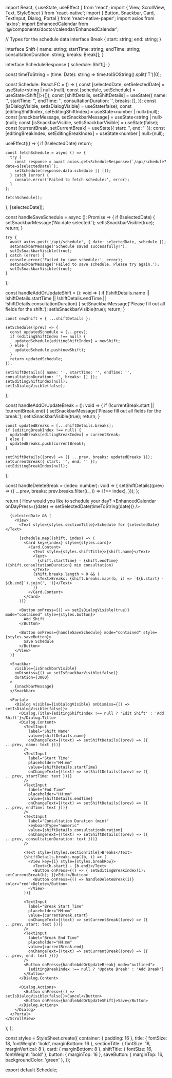 import React, { useState, useEffect } from 'react';
import { View, ScrollView, Text, StyleSheet } from 'react-native';
import { Button, Snackbar, Card, TextInput, Dialog, Portal } from 'react-native-paper';
import axios from 'axios';
import EnhancedCalendar from '@/components/doctor/calendar/EnhancedCalendar';

// Types for the schedule data
interface Break {
  start: string;
  end: string;
}

interface Shift {
  name: string;
  startTime: string;
  endTime: string;
  consultationDuration: string;
  breaks: Break[];
}

interface ScheduleResponse {
  schedule: Shift[];
}

const timeToString = (time: Date): string => time.toISOString().split('T')[0];

const Schedule: React.FC = () => {
  const [selectedDate, setSelectedDate] = useState<string | null>(null);
  const [schedule, setSchedule] = useState<Shift[]>([]);
  const [shiftDetails, setShiftDetails] = useState<Shift>({
    name: '',
    startTime: '',
    endTime: '',
    consultationDuration: '',
    breaks: [],
  });
  const [isDialogVisible, setIsDialogVisible] = useState<boolean>(false);
  const [editingShiftIndex, setEditingShiftIndex] = useState<number | null>(null);
  const [snackbarMessage, setSnackbarMessage] = useState<string | null>(null);
  const [isSnackbarVisible, setIsSnackbarVisible] = useState<boolean>(false);
  const [currentBreak, setCurrentBreak] = useState<Break>({ start: '', end: '' });
  const [editingBreakIndex, setEditingBreakIndex] = useState<number | null>(null);

  useEffect(() => {
    if (!selectedDate) return;

    const fetchSchedule = async () => {
      try {
        const response = await axios.get<ScheduleResponse>(`/api/schedule?date=${selectedDate}`);
        setSchedule(response.data.schedule || []);
      } catch (error) {
        console.error('Failed to fetch schedule:', error);
      }
    };

    fetchSchedule();
  }, [selectedDate]);

  const handleSaveSchedule = async (): Promise<void> => {
    if (!selectedDate) {
      setSnackbarMessage('No date selected.');
      setIsSnackbarVisible(true);
      return;
    }

    try {
      await axios.post('/api/schedule', { date: selectedDate, schedule });
      setSnackbarMessage('Schedule saved successfully!');
      setIsSnackbarVisible(true);
    } catch (error) {
      console.error('Failed to save schedule:', error);
      setSnackbarMessage('Failed to save schedule. Please try again.');
      setIsSnackbarVisible(true);
    }
  };

  const handleAddOrUpdateShift = (): void => {
    if (!shiftDetails.name || !shiftDetails.startTime || !shiftDetails.endTime || !shiftDetails.consultationDuration) {
      setSnackbarMessage('Please fill out all fields for the shift.');
      setIsSnackbarVisible(true);
      return;
    }

    const newShift = { ...shiftDetails };

    setSchedule((prev) => {
      const updatedSchedule = [...prev];
      if (editingShiftIndex !== null) {
        updatedSchedule[editingShiftIndex] = newShift;
      } else {
        updatedSchedule.push(newShift);
      }
      return updatedSchedule;
    });

    setShiftDetails({ name: '', startTime: '', endTime: '', consultationDuration: '', breaks: [] });
    setEditingShiftIndex(null);
    setIsDialogVisible(false);
  };

  const handleAddOrUpdateBreak = (): void => {
    if (!currentBreak.start || !currentBreak.end) {
      setSnackbarMessage('Please fill out all fields for the break.');
      setIsSnackbarVisible(true);
      return;
    }

    const updatedBreaks = [...shiftDetails.breaks];
    if (editingBreakIndex !== null) {
      updatedBreaks[editingBreakIndex] = currentBreak;
    } else {
      updatedBreaks.push(currentBreak);
    }

    setShiftDetails((prev) => ({ ...prev, breaks: updatedBreaks }));
    setCurrentBreak({ start: '', end: '' });
    setEditingBreakIndex(null);
  };

  const handleDeleteBreak = (index: number): void => {
    setShiftDetails((prev) => ({
      ...prev,
      breaks: prev.breaks.filter((_, i) => i !== index),
    }));
  };

  return (
    <ScrollView contentContainerStyle={styles.container}>
      <Text style={styles.title}>How would you like to schedule your day?</Text>
      <EnhancedCalendar onDayPress={(date) => setSelectedDate(timeToString(date))} />

      {selectedDate && (
        <View>
          <Text style={styles.sectionTitle}>Schedule for {selectedDate}</Text>

          {schedule.map((shift, index) => (
            <Card key={index} style={styles.card}>
              <Card.Content>
                <Text style={styles.shiftTitle}>{shift.name}</Text>
                <Text>
                  {shift.startTime} - {shift.endTime} ({shift.consultationDuration} min consultation)
                </Text>
                {shift.breaks.length > 0 && (
                  <Text>Breaks: {shift.breaks.map((b, i) => `${b.start} - ${b.end}`).join(', ')}</Text>
                )}
              </Card.Content>
            </Card>
          ))}

          <Button onPress={() => setIsDialogVisible(true)} mode="contained" style={styles.button}>
            Add Shift
          </Button>

          <Button onPress={handleSaveSchedule} mode="contained" style={styles.saveButton}>
            Save Schedule
          </Button>
        </View>
      )}

      <Snackbar
        visible={isSnackbarVisible}
        onDismiss={() => setIsSnackbarVisible(false)}
        duration={3000}
      >
        {snackbarMessage}
      </Snackbar>

      <Portal>
        <Dialog visible={isDialogVisible} onDismiss={() => setIsDialogVisible(false)}>
          <Dialog.Title>{editingShiftIndex !== null ? 'Edit Shift' : 'Add Shift'}</Dialog.Title>
          <Dialog.Content>
            <TextInput
              label="Shift Name"
              value={shiftDetails.name}
              onChangeText={(text) => setShiftDetails((prev) => ({ ...prev, name: text }))}
            />
            <TextInput
              label="Start Time"
              placeholder="HH:mm"
              value={shiftDetails.startTime}
              onChangeText={(text) => setShiftDetails((prev) => ({ ...prev, startTime: text }))}
            />
            <TextInput
              label="End Time"
              placeholder="HH:mm"
              value={shiftDetails.endTime}
              onChangeText={(text) => setShiftDetails((prev) => ({ ...prev, endTime: text }))}
            />
            <TextInput
              label="Consultation Duration (min)"
              keyboardType="numeric"
              value={shiftDetails.consultationDuration}
              onChangeText={(text) => setShiftDetails((prev) => ({ ...prev, consultationDuration: text }))}
            />

            <Text style={styles.sectionTitle}>Breaks</Text>
            {shiftDetails.breaks.map((b, i) => (
              <View key={i} style={styles.breakRow}>
                <Text>{b.start} - {b.end}</Text>
                <Button onPress={() => { setEditingBreakIndex(i); setCurrentBreak(b); }}>Edit</Button>
                <Button onPress={() => handleDeleteBreak(i)} color="red">Delete</Button>
              </View>
            ))}

            <TextInput
              label="Break Start Time"
              placeholder="HH:mm"
              value={currentBreak.start}
              onChangeText={(text) => setCurrentBreak((prev) => ({ ...prev, start: text }))}
            />
            <TextInput
              label="Break End Time"
              placeholder="HH:mm"
              value={currentBreak.end}
              onChangeText={(text) => setCurrentBreak((prev) => ({ ...prev, end: text }))}
            />
            <Button onPress={handleAddOrUpdateBreak} mode="outlined">
              {editingBreakIndex !== null ? 'Update Break' : 'Add Break'}
            </Button>
          </Dialog.Content>

          <Dialog.Actions>
            <Button onPress={() => setIsDialogVisible(false)}>Cancel</Button>
            <Button onPress={handleAddOrUpdateShift}>Save</Button>
          </Dialog.Actions>
        </Dialog>
      </Portal>
    </ScrollView>
  );
};

const styles = StyleSheet.create({
  container: { padding: 16 },
  title: { fontSize: 18, fontWeight: 'bold', marginBottom: 16 },
  sectionTitle: { fontSize: 16, marginVertical: 8 },
  card: { marginBottom: 8 },
  shiftTitle: { fontSize: 16, fontWeight: 'bold' },
  button: { marginTop: 16 },
  saveButton: { marginTop: 16, backgroundColor: 'green' },
});

export default Schedule;
